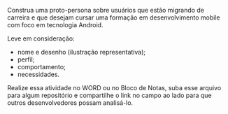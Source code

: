 Construa uma proto-persona sobre usuários que estão migrando de carreira e que 
desejam cursar uma formação em desenvolvimento mobile com foco em tecnologia 
Android.

Leve em consideração:
- nome e desenho (ilustração representativa);
- perfil;
- comportamento;
- necessidades.

Realize essa atividade no WORD ou no Bloco de Notas, suba esse arquivo para 
algum repositório e compartilhe o link no campo ao lado para que outros 
desenvolvedores possam analisá-lo. 